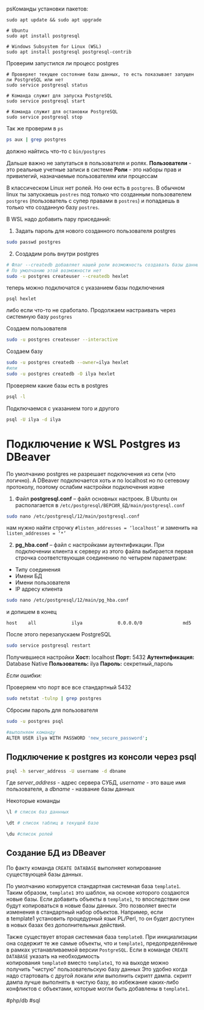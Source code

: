 psКоманды установки пакетов:
```
sudo apt update && sudo apt upgrade

# Ubuntu
sudo apt install postgresql

# Windows Subsystem for Linux (WSL)
sudo apt install postgresql postgresql-contrib
```

Проверим запустился ли процесс postgres
```
# Проверяет текущее состояние базы данных, то есть показывает запущен ли PostgreSQL или нет
sudo service postgresql status

# Команда служит для запуска PostgreSQL
sudo service postgresql start

# Команда служит для остановки PostgreSQL
sudo service postgresql stop
```

Так же проверим в `ps` 
```bash
ps aux | grep postgres
```
должно найтись что-то с  `bin/postgres`

Дальше важно не запутаться в пользователя и ролях. 
**Пользователи** - это реальные учетные записи в системе
**Роли** - это наборы прав и привилегий, назначаемые пользователям или процессам

В классическом Linux нет ролей. Но они есть в `postgres`.  В обычном linux ты запускаешь `postres` под только что созданным пользователем `postgres` (пользователь с супер правами в `postres`) и попадаешь в только что созданную базу  `postres`.  

В WSL надо добавить пару приседаний:

1. Задать пароль для нового созданного пользователя postgres
```bash
sudo passwd postgres
```

2. Создадим роль внутри postgres  
```bash
# Флаг --createdb добавляет нашей роли возможность создавать базы данных
# По умолчанию этой возможности нет
sudo -u postgres createuser --createdb hexlet
```

теперь можно подключатся с указанием базы подключения
```
psql hexlet
```

либо если что-то не сработало. Продолжаем настраивать через системную базу `postgres`

Создаем пользователя
```bash
sudo -u postgres createuser --interactive
```
Создаем базу
```bash
sudo -u postgres createdb --owner=ilya hexlet
#или 
sudo -u postgres createdb -O ilya hexlet
```
Проверяем какие базы есть в postgres
```bash
psql -l
```

Подключаемся с указанием того и другого
```bash
psql -U ilya -d ilya
```


# Подключение к WSL Postgres из DBeaver

По умолчанию postgres не разрешает подключения из сети (что логично). А DBeaver подключается хоть и по localhost но по сетевому протоколу, поэтому ослабим настройки подключения извне

1. Файл **postgresql.conf** – файл основных настроек. В Ubuntu он располагается в `/etc/postgresql/ВЕРСИЯ_БД/main/postgresql.conf`

```bash
sudo nano /etc/postgresql/12/main/postgresql.conf
```

нам нужно найти строчку `#listen_addresses = ‘localhost’` и заменить на `listen_addresses = ‘*’`

2. **pg_hba.conf** – файл с настройками аутентификации. При подключении клиента к серверу из этого файла выбирается первая строчка соответствующая соединению по четырем параметрам:
- Типу соединения
- Имени БД
- Имени пользователя
- IP адресу клиента
```bash
sudo nano /etc/postgresql/12/main/pg_hba.conf
```

и допишем в конец
```
host    all             ilya             0.0.0.0/0               md5
```

После этого перезапускаем PostgreSQL
```bash
sudo service postgresql restart
```

Получившиеся настройки
**Хост:** localhost
**Порт:** 5432
**Аутентификация:** Database Native
**Пользователь:** ilya
**Пароль:** секретный_пароль

*Если ошибки:*

Проверяем что порт все все стандартный 5432 
```bash
sudo netstat -tulnp | grep postgres
```

Сбросим пароль для пользователя
```bash
sudo -u postgres psql

#выполняем команду
ALTER USER ilya WITH PASSWORD 'new_secure_password';
```


## Подключение к postgres из консоли через psql 

```bash
psql -h server_address -U username -d dbname
```
Где _server_address_ - адрес сервера СУБД, *username* - это ваше имя пользователя, а *dbname* - название базы данных

Некоторые команды
```bash
\l # список баз даннных 

\dt # список таблиц в текущей базе

\du #список ролей
```


## Создание БД из DBeaver

По факту команда `CREATE DATABASE` выполняет копирование существующей базы данных. 

По умолчанию копируется стандартная системная база `template1`. Таким образом, `template1` это шаблон, на основе которого создаются новые базы. Если добавить объекты в `template1`, то впоследствии они будут копироваться в новые базы данных. Это позволяет внести изменения в стандартный набор объектов. Например, если в template1 установить процедурный язык PL/Perl, то он будет доступен в новых базах без дополнительных действий.

Также существует вторая системная база `template0`. При инициализации она содержит те же самые объекты, что и `template1`, предопределённые в рамках устанавливаемой версии `PostgreSQL`. Если в команде `CREATE DATABASE` указать на необходимость копирования `template0` вместо `template1`, то на выходе можно получить "чистую" пользовательскую базу данных
Это удобно когда надо стартовать с другой локали или выполнить скрипт дампа. скрипт дампа лучше выполнять в чистую базу, во избежание каких-либо конфликтов с объектами, которые могли быть добавлены в `template1`.



#php/db #sql
